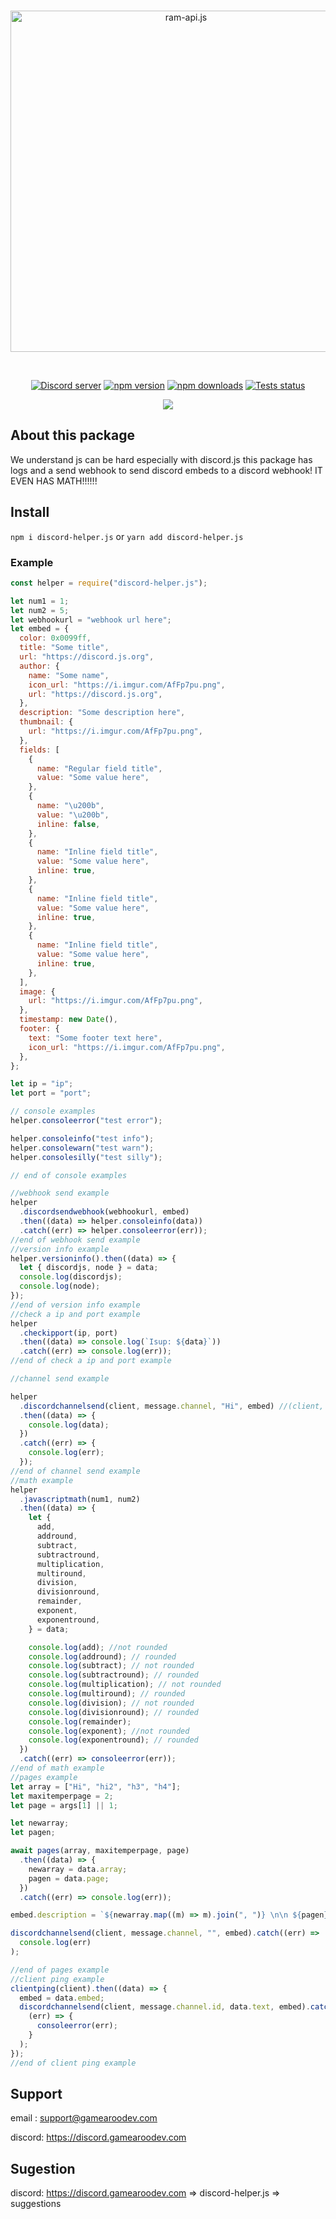 <div align="center">
  <br />
  <p>
    <a href="https://discord.js.org"><img src="https://gamearoo.top/ram/d-h.js.png" width="546" alt="ram-api.js" /></a>
  </p>
  <br />
  <p>
    <a href="https://discord.com/invite/a3vBXUJadY"><img src="https://img.shields.io/discord/605900262581993472?color=5865F2&logo=discord&logoColor=white" alt="Discord server" /></a>
    <a href="https://www.npmjs.com/package/discord-helper.js"><img src="https://img.shields.io/npm/v/discord-helper.js.svg?maxAge=3600" alt="npm version" /></a>
    <a href="https://www.npmjs.com/package/discord-helper.js"><img src="https://img.shields.io/npm/dt/discord-helper.js.svg?maxAge=3600" alt="npm downloads" /></a>
    <a href="https://github.com/Gamearoos-development/discord-helper.js/actions"><img src="https://github.com/Gamearoos-development/discord-helper.js/actions/workflows/text.yml/badge.svg" alt="Tests status" /></a>
  </p>
  <a href="https://nodei.co/npm/discord-helper.js/"><img src="https://nodei.co/npm/discord-helper.js.png?downloads=true&downloadRank=true&stars=true"></a>
</div>

## About this package

We understand js can be hard especially with discord.js this package has logs and a send webhook to send discord embeds to a discord webhook! IT EVEN HAS MATH!!!!!!

## Install

`npm i discord-helper.js` or `yarn add discord-helper.js`

### Example

```javascript
const helper = require("discord-helper.js");

let num1 = 1;
let num2 = 5;
let webhookurl = "webhook url here";
let embed = {
  color: 0x0099ff,
  title: "Some title",
  url: "https://discord.js.org",
  author: {
    name: "Some name",
    icon_url: "https://i.imgur.com/AfFp7pu.png",
    url: "https://discord.js.org",
  },
  description: "Some description here",
  thumbnail: {
    url: "https://i.imgur.com/AfFp7pu.png",
  },
  fields: [
    {
      name: "Regular field title",
      value: "Some value here",
    },
    {
      name: "\u200b",
      value: "\u200b",
      inline: false,
    },
    {
      name: "Inline field title",
      value: "Some value here",
      inline: true,
    },
    {
      name: "Inline field title",
      value: "Some value here",
      inline: true,
    },
    {
      name: "Inline field title",
      value: "Some value here",
      inline: true,
    },
  ],
  image: {
    url: "https://i.imgur.com/AfFp7pu.png",
  },
  timestamp: new Date(),
  footer: {
    text: "Some footer text here",
    icon_url: "https://i.imgur.com/AfFp7pu.png",
  },
};

let ip = "ip";
let port = "port";

// console examples
helper.consoleerror("test error");

helper.consoleinfo("test info");
helper.consolewarn("test warn");
helper.consolesilly("test silly");

// end of console examples

//webhook send example
helper
  .discordsendwebhook(webhookurl, embed)
  .then((data) => helper.consoleinfo(data))
  .catch((err) => helper.consoleerror(err));
//end of webhook send example
//version info example
helper.versioninfo().then((data) => {
  let { discordjs, node } = data;
  console.log(discordjs);
  console.log(node);
});
//end of version info example
//check a ip and port example
helper
  .checkipport(ip, port)
  .then((data) => console.log(`Isup: ${data}`))
  .catch((err) => console.log(err));
//end of check a ip and port example

//channel send example

helper
  .discordchannelsend(client, message.channel, "Hi", embed) //(client, channel, content, embed)  embed is optional when content has text also content can be "" when theres a embed
  .then((data) => {
    console.log(data);
  })
  .catch((err) => {
    console.log(err);
  });
//end of channel send example
//math example
helper
  .javascriptmath(num1, num2)
  .then((data) => {
    let {
      add,
      addround,
      subtract,
      subtractround,
      multiplication,
      multiround,
      division,
      divisionround,
      remainder,
      exponent,
      exponentround,
    } = data;

    console.log(add); //not rounded
    console.log(addround); // rounded
    console.log(subtract); // not rounded
    console.log(subtractround); // rounded
    console.log(multiplication); // not rounded
    console.log(multiround); // rounded
    console.log(division); // not rounded
    console.log(divisionround); // rounded
    console.log(remainder);
    console.log(exponent); //not rounded
    console.log(exponentround); // rounded
  })
  .catch((err) => consoleerror(err));
//end of math example
//pages example
let array = ["Hi", "hi2", "h3", "h4"];
let maxitemperpage = 2;
let page = args[1] || 1;

let newarray;
let pagen;

await pages(array, maxitemperpage, page)
  .then((data) => {
    newarray = data.array;
    pagen = data.page;
  })
  .catch((err) => console.log(err));

embed.description = `${newarray.map((m) => m).join(", ")} \n\n ${pagen}`;

discordchannelsend(client, message.channel, "", embed).catch((err) =>
  console.log(err)
);

//end of pages example
//client ping example
clientping(client).then((data) => {
  embed = data.embed;
  discordchannelsend(client, message.channel.id, data.text, embed).catch(
    (err) => {
      consoleerror(err);
    }
  );
});
//end of client ping example
```

## Support

email : support@gamearoodev.com

discord: https://discord.gamearoodev.com

## Sugestion

discord: https://discord.gamearoodev.com => discord-helper.js => suggestions
